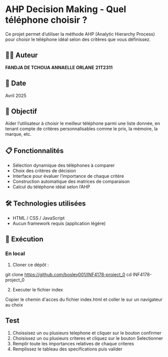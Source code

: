# AHP Decision Making - Quel téléphone choisir ?

Ce projet permet d’utiliser la méthode AHP (Analytic Hierarchy Process) pour choisir le téléphone idéal selon des critères que vous définissez.

## 👨‍💻 Auteur
**FANDJA DE TCHOUA ANNAELLE ORLANE**
**21T2311**

## 📆 Date
Avril 2025

## 🧠 Objectif
Aider l’utilisateur à choisir le meilleur téléphone parmi une liste donnée, en tenant compte de critères personnalisables comme le prix, la mémoire, la marque, etc.

## 📋 Fonctionnalités
- Sélection dynamique des téléphones à comparer
- Choix des critères de décision
- Interface pour évaluer l’importance de chaque critère
- Construction automatique des matrices de comparaison
- Calcul du téléphone idéal selon l’AHP

## 🛠️ Technologies utilisées
- HTML / CSS / JavaScript
- Aucun framework requis (application légère)

## 🚀 Exécution
### En local
1. Cloner ce dépôt :

git clone https://github.com/bosley001/INF4178-project_0
cd INF4178-project_0

2. Executer le fichier index

Copier le chemin d'acces du fichier index.html et coller le sur un navigateur au choix

## Test

1. Choissisez un ou plusieurs telephone et cliquer sur le bouton confirmer
2. Choisissez un ou plusieurs criteres et cliquez sur le bouton Selectionner
3. Remplir toute les importances relatives de chaque criteres
4. Remplissez le tableau des specifications puis valider